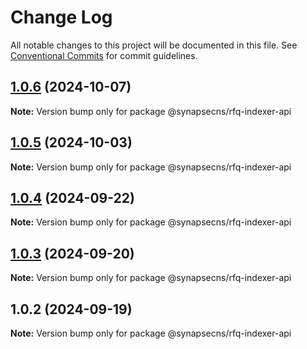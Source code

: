 # Change Log

All notable changes to this project will be documented in this file.
See [Conventional Commits](https://conventionalcommits.org) for commit guidelines.

## [1.0.6](https://github.com/synapsecns/sanguine/compare/@synapsecns/rfq-indexer-api@1.0.5...@synapsecns/rfq-indexer-api@1.0.6) (2024-10-07)

**Note:** Version bump only for package @synapsecns/rfq-indexer-api





## [1.0.5](https://github.com/synapsecns/sanguine/compare/@synapsecns/rfq-indexer-api@1.0.4...@synapsecns/rfq-indexer-api@1.0.5) (2024-10-03)

**Note:** Version bump only for package @synapsecns/rfq-indexer-api





## [1.0.4](https://github.com/synapsecns/sanguine/compare/@synapsecns/rfq-indexer-api@1.0.3...@synapsecns/rfq-indexer-api@1.0.4) (2024-09-22)

**Note:** Version bump only for package @synapsecns/rfq-indexer-api





## [1.0.3](https://github.com/synapsecns/sanguine/compare/@synapsecns/rfq-indexer-api@1.0.2...@synapsecns/rfq-indexer-api@1.0.3) (2024-09-20)

**Note:** Version bump only for package @synapsecns/rfq-indexer-api





## 1.0.2 (2024-09-19)

**Note:** Version bump only for package @synapsecns/rfq-indexer-api
